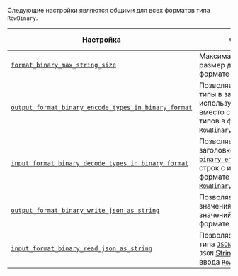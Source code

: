 <!-- Note: This snippet is reused in any file it is imported by -->

Следующие настройки являются общими для всех форматов типа `RowBinary`.

| Настройка                                                                                                                                          | Описание                                                                                                                                                                                                                                       | По умолчанию |
|----------------------------------------------------------------------------------------------------------------------------------------------------|-----------------------------------------------------------------------------------------------------------------------------------------------------------------------------------------------------------------------------------------------|--------------|
| [`format_binary_max_string_size`](/operations/settings/settings-formats.md/#format_binary_max_string_size)                                         | Максимально допустимый размер для строки в формате RowBinary.                                                                                                                                                                            | `1GiB`       |
| [`output_format_binary_encode_types_in_binary_format`](/operations/settings/formats#input_format_binary_decode_types_in_binary_format) | Позволяет записывать типы в заголовке, используя [`binary encoding`](/sql-reference/data-types/data-types-binary-encoding.md), вместо строк с именами типов в формате вывода [`RowBinaryWithNamesAndTypes`](../RowBinaryWithNamesAndTypes.md). | `false`      |
| [`input_format_binary_decode_types_in_binary_format`](/operations/settings/formats#input_format_binary_decode_types_in_binary_format)   | Позволяет читать типы в заголовке, используя [`binary encoding`](/sql-reference/data-types/data-types-binary-encoding.md), вместо строк с именами типов в формате ввода [`RowBinaryWithNamesAndTypes`](../RowBinaryWithNamesAndTypes.md).   | `false`      |
| [`output_format_binary_write_json_as_string`](/operations/settings/settings-formats.md/#output_format_binary_write_json_as_string)                 | Позволяет записывать значения типа [`JSON`](/sql-reference/data-types/newjson.md) в виде значений `JSON` [String](/sql-reference/data-types/string.md) в формате вывода [`RowBinary`](../RowBinary.md).                                   | `false`      |
| [`input_format_binary_read_json_as_string`](/operations/settings/settings-formats.md/#input_format_binary_read_json_as_string)                     | Позволяет читать значения типа [`JSON`](/sql-reference/data-types/newjson.md) в виде значений `JSON` [String](/sql-reference/data-types/string.md) в формате ввода [`RowBinary`](../RowBinary.md).                                     | `false`      |